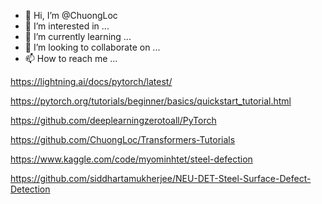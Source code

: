 - 👋 Hi, I’m @ChuongLoc
- 👀 I’m interested in ...
- 🌱 I’m currently learning ...
- 💞️ I’m looking to collaborate on ...
- 📫 How to reach me ...

https://lightning.ai/docs/pytorch/latest/

https://pytorch.org/tutorials/beginner/basics/quickstart_tutorial.html

https://github.com/deeplearningzerotoall/PyTorch

https://github.com/ChuongLoc/Transformers-Tutorials

https://www.kaggle.com/code/myominhtet/steel-defection

https://github.com/siddhartamukherjee/NEU-DET-Steel-Surface-Defect-Detection

<!---
ChuongLoc/ChuongLoc is a ✨ special ✨ repository because its `README.md` (this file) appears on your GitHub profile.
You can click the Preview link to take a look at your changes.
--->
